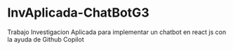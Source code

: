 # InvAplicada-ChatBotG3
 Trabajo Investigacion Aplicada para implementar un chatbot en react js con la ayuda de Github Copilot
